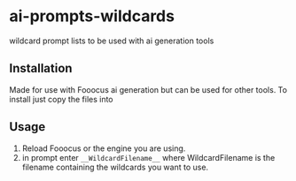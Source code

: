 # ai-prompts-wildcards
wildcard prompt lists to be used with ai generation tools

## Installation
Made for use with Fooocus ai generation but can be used for other tools. To install just copy the files into

## Usage
1. Reload Fooocus or the engine you are using.
2. in prompt enter `__WildcardFilename__` where WildcardFilename is the filename containing the wildcards you want to use.


